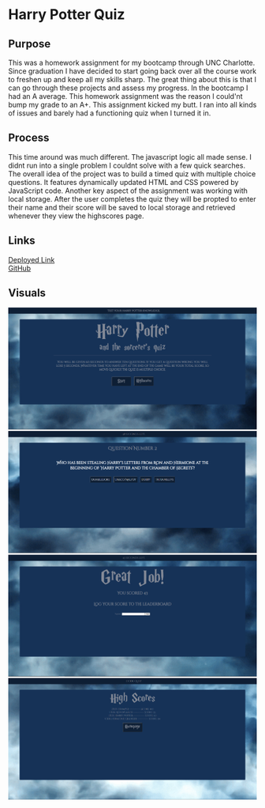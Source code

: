 # Harry Potter Quiz

## Purpose
This was a homework assignment for my bootcamp through UNC Charlotte. Since graduation I have decided to start going back over all the course work to freshen up and keep all my skills sharp. The great thing about this is that I can go through these projects and assess my progress. In the bootcamp I had an A average. This homework assignment was the reason I could'nt bump my grade to an A+. This assignment kicked my butt. I ran into all kinds of issues and barely had a functioning quiz when I turned it in.

## Process
This time around was much different. The javascript logic all made sense. I didnt run into a single problem I couldnt solve with a few quick searches. The overall idea of the project was to build a timed quiz with multiple choice questions. It features dynamically updated HTML and CSS powered by JavaScript code. Another key aspect of the assignment was working with local storage. After the user completes the quiz they will be propted to enter their name and their score will be saved to local storage and retrieved whenever they view the highscores page.

## Links
[Deployed Link](https://sharkattack182.github.io/harry-potter-quiz/)
<br>
[GitHub](https://github.com/sharkattack182/harry-potter-quiz)

## Visuals
<img src="/imgs/main.PNG" alt="main">
<img src="/imgs/question.PNG" alt="question">
<img src="/imgs/log.PNG" alt="log">
<img src="/imgs/highscores.PNG" alt="highscores">
